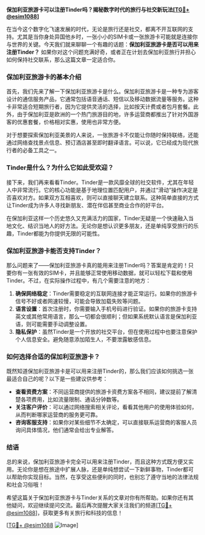 **保加利亚旅游卡可以注册Tinder吗？揭秘数字时代的旅行与社交新玩法[[TG💪+ @esim1088](https://t.me/s/esim1088)]**

在当今这个数字化飞速发展的时代，无论是旅行还是社交，都离不开互联网的支持。尤其是当你身处异国他乡时，一张小小的SIM卡或一张旅游卡可能就是连接你与世界的关键。今天我们就来聊聊一个有趣的话题：**保加利亚旅游卡是否可以用来注册Tinder？** 如果你对这个问题充满好奇，或者正在计划去保加利亚旅行并担心如何保持社交联系，那么这篇文章一定适合你。

### 保加利亚旅游卡的基本介绍

首先，我们先来了解一下保加利亚旅游卡是什么。保加利亚旅游卡是一种专为游客设计的通信服务产品，它通常包括语音通话、短信以及移动数据流量等服务。这种卡非常适合短期旅行者，因为它提供灵活的选择，比如按天计费或者包月套餐。此外，由于保加利亚是欧洲的一个热门旅游目的地，许多运营商都推出了针对外国游客的优惠套餐，价格相对实惠，使用也非常方便。

对于想要探索保加利亚美景的人来说，一张旅游卡不仅能让你随时保持联络，还能通过网络查找景点信息、预订酒店甚至即时翻译语言。可以说，它已经成为现代旅行者的必备工具之一。

### Tinder是什么？为什么它如此受欢迎？

接下来，我们再来看看Tinder。Tinder是一款风靡全球的社交软件，尤其在年轻人中非常流行。它的核心功能是基于地理位置匹配用户，并通过“滑动”操作决定是否喜欢对方。如果双方互相喜欢，则可以直接聊天建立联系。这种简单直接的方式让Tinder成为许多人寻找新朋友、潜在伴侣甚至商业合作的好平台。

在保加利亚这样一个历史悠久又充满活力的国家，Tinder无疑是一个快速融入当地文化、结识当地人的好方法。无论你是想认识更多朋友，还是单纯享受旅行的乐趣，Tinder都能为你提供无限的可能性。

### 保加利亚旅游卡能否支持Tinder？

那么问题来了——保加利亚旅游卡真的能用来注册Tinder吗？答案是肯定的！只要你有一张有效的SIM卡，并且能够正常使用移动数据，就可以轻松下载和使用Tinder。不过，在实际操作过程中，有几个需要注意的地方：

1. **确保网络稳定**：Tinder需要稳定的互联网连接才能正常运行。如果你的旅游卡信号不好或者网速较慢，可能会导致加载失败等问题。
2. **语言设置**：首次注册时，你需要输入手机号码进行验证。如果你的旅游卡支持英文或其他常用语言，那么一切都会很顺利；但如果系统默认语言是保加利亚语，则可能需要手动调整设置。
3. **隐私保护**：虽然Tinder是一个开放的社交平台，但在使用过程中也要注意保护个人信息安全。避免随意添加陌生人，不要泄露敏感信息。

### 如何选择合适的保加利亚旅游卡？

既然知道保加利亚旅游卡是可以用来注册Tinder的，那么我们应该如何挑选一张最适合自己的呢？以下是一些建议供参考：

- **查看资费方案**：不同运营商提供的旅游卡资费方案各不相同，建议提前了解清楚各项费用，比如流量限制、通话分钟数等。
- **关注客户评价**：可以通过网络搜索相关评论，看看其他用户的使用体验如何，从而判断哪家运营商的服务更可靠。
- **咨询客服支持**：如果你对某些细节不太确定，可以直接联系运营商的客服人员询问具体情况，他们通常会给出专业解答。

### 结语

总的来说，保加利亚旅游卡完全可以用来注册Tinder，而且这种方式既方便又实用。无论你是想在旅途中扩展人脉，还是单纯想尝试一下新鲜事物，Tinder都可以帮助你实现目标。当然，在享受这些便利的同时，也别忘了遵守当地的法律法规和社会习俗哦！

希望这篇关于保加利亚旅游卡与Tinder关系的文章对你有所帮助。如果你还有其他疑问，欢迎继续提问交流。最后再次提醒大家关注我们的频道[[TG💪+ @esim1088](https://t.me/s/esim1088)]，获取更多有关旅行和科技的信息！

[[TG💪+ @esim1088](https://t.me/s/esim1088) ![Image](https://i.postimg.cc/4NQfJmqS/Snipaste-2025-05-13-00-14-12.png)]
